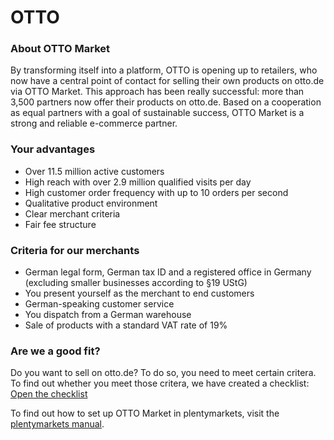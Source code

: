 # OTTO

<div class="container-toc"></div>

### About OTTO Market

By transforming itself into a platform, OTTO is opening up to retailers, who now have a central point of contact for selling their own products on otto.de via OTTO Market. This approach has been really successful: more than 3,500 partners now offer their products on otto.de. Based on a cooperation as equal partners with a goal of sustainable success, OTTO Market is a strong and reliable e-commerce partner.

### Your advantages

* Over 11.5 million active customers
* High reach with over 2.9 million qualified visits per day
* High customer order frequency with up to 10 orders per second
* Qualitative product environment
* Clear merchant criteria
* Fair fee structure

### Criteria for our merchants

* German legal form, German tax ID and a registered office in Germany (excluding smaller businesses according to §19 UStG)
* You present yourself as the merchant to end customers
* German-speaking customer service
* You dispatch from a German warehouse
* Sale of products with a standard VAT rate of 19%

### Are we a good fit?

Do you want to sell on otto.de? To do so, you need to meet certain critera. To find out whether you meet those critera, we have created a checklist: <br>
<a href="https://www.otto.market/en/checkliste.html" target="_blank">Open the checklist</a>

<div class="alert alert-info" role="alert">
  To find out how to set up OTTO Market in plentymarkets, visit the <a href="https://knowledge.plentymarkets.com/en-gb/manual/main/markets/otto-market.html" target="_blank">plentymarkets manual</a>.
</div>

